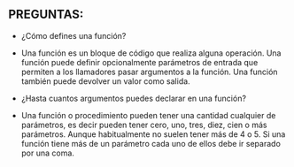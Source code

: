 ## PREGUNTAS: 
- ¿Cómo defines una función?

* Una función es un bloque de código que realiza alguna operación. Una función puede definir opcionalmente parámetros de entrada que permiten a los llamadores pasar argumentos a la función. Una función también puede devolver un valor como salida.

- ¿Hasta cuantos argumentos puedes declarar en una función?

* Una función o procedimiento pueden tener una cantidad cualquier de parámetros, es decir pueden tener cero, uno, tres, diez, cien o más parámetros. Aunque habitualmente no suelen tener más de 4 o 5. Si una función tiene más de un parámetro cada uno de ellos debe ir separado por una coma.